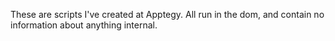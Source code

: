 These are scripts I've created at Apptegy. All run in the dom, and contain no information about anything internal. 
